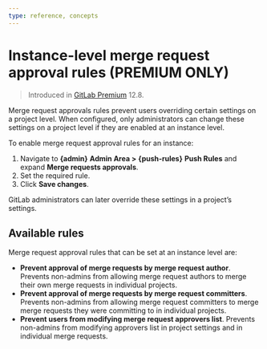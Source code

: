 ```yaml
---
type: reference, concepts
---
```


# Instance-level merge request approval rules **(PREMIUM ONLY)**

> Introduced in [GitLab Premium](https://gitlab.com/gitlab-org/gitlab/issues/39060) 12.8.

Merge request approvals rules prevent users overriding certain settings on a project
level. When configured, only administrators can change these settings on a project level
if they are enabled at an instance level.

To enable merge request approval rules for an instance:

1. Navigate to **{admin}** **Admin Area >** **{push-rules}** **Push Rules** and expand **Merge
   requests approvals**.
1. Set the required rule.
1. Click **Save changes**.

GitLab administrators can later override these settings in a project’s settings.

## Available rules

Merge request approval rules that can be set at an instance level are:

- **Prevent approval of merge requests by merge request author**. Prevents non-admins
  from allowing merge request authors to merge their own merge requests in individual
  projects.
- **Prevent approval of merge requests by merge request committers**. Prevents
  non-admins from allowing merge request committers to merge merge requests they were
  committing to in individual projects.
- **Prevent users from modifying merge request approvers list**. Prevents non-admins
  from modifying approvers list in project settings and in individual merge requests.
